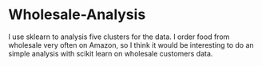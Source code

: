 # Wholesale-Analysis
I use sklearn to analysis five clusters for the data.
I order food from wholesale very often on Amazon, so I think it would be interesting to do an simple analysis with scikit learn on wholesale customers data.


